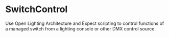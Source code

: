 SwitchControl
=============

Use Open Lighting Architecture and Expect scripting to control functions of a managed switch from a lighting console or other DMX control source.
